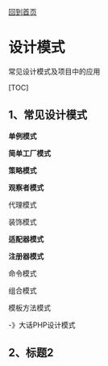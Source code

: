[回到首页](../README.md)

# 设计模式

常见设计模式及项目中的应用

[TOC]

## 1、常见设计模式

**单例模式**

**简单工厂模式**

**策略模式**

**观察者模式**

代理模式

装饰模式

**适配器模式**

**注册器模式**

命令模式

组合模式

模板方法模式



-》大话PHP设计模式

## 2、标题2


